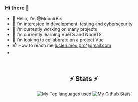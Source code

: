 ### Hi there 👋

- 👋 Hello, I’m @MounirBlk
- 👀 I’m interested in development, testing and cybersecurity
- 🔭 I’m currently working on many projects
- 🌱 I’m currently learning VueTS and NodeTS
- 💞️ I’m looking to collaborate on a project Vue
- 📫 How to reach me lucien.mou.pro@gmail.com
- 
<br>
<h2 align="center">⚡ Stats ⚡<br></h2>
<div align="center">
<img align="center" alt="My Top languages used" src="https://github-readme-stats.vercel.app/api/top-langs/?username=MounirBlk&exclude_repo=github-readme-stats*&layout=donut&langs_count=8&theme=radical" />
<img align="center" alt="My Github Stats" src="https://github-readme-stats-peach-ten-65.vercel.app/api?username=MounirBlk&count_private=true&show_icons=true&theme=radical" />
</div>
<!---
MounirBlk/MounirBlk is a ✨ special ✨ repository because its `README.md` (this file) appears on your GitHub profile.
You can click the Preview link to take a look at your changes.
--->

